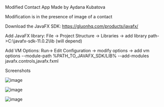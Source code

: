 Modified Contact App Made by Aydana Kubatova

Modification is in the presence of image of a contact

Download the JavaFX SDK: https://gluonhq.com/products/javafx/

Add JavaFX library: File -> Project Structure -> Libraries -> add library path->C:\javafx-sdk-11.0.2\lib (will depend)

Add VM Options: Run-> Edit Configuration -> modify options -> add vm options --module-path %PATH_TO_JAVAFX_SDK/LIB% --add-modules javafx.controls,javafx.fxml

Screenshots

![image](https://user-images.githubusercontent.com/95673841/146915561-9d55e6c2-a9be-4962-be34-22b4145a26d4.png)


![image](https://user-images.githubusercontent.com/95673841/146915579-f5733676-6ee9-4ebb-b8f3-c36929cea871.png)


![image](https://user-images.githubusercontent.com/95673841/146915593-a10f0dc0-5dbf-4cb7-9900-e260678b143e.png)
